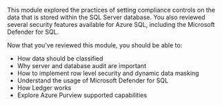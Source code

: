This module explored the practices of setting compliance controls on the data that is stored within the SQL Server database. You also reviewed several security features available for Azure SQL, including the Microsoft Defender for SQL.

Now that you've reviewed this module, you should be able to:

- How data should be classified
- Why server and database audit are important
- How to implement row level security and dynamic data masking
- Understand the usage of Microsoft Defender for SQL
- How Ledger works
- Explore Azure Purview supported capabilities 
